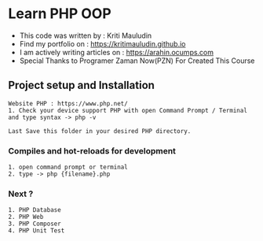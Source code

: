 # Learn PHP OOP

- This code was written by	        : Kriti Mauludin
- Find my portfolio on      	      : https://kritimauludin.github.io
- I am actively writing articles on	: https://arahin.ocumps.com
- Special Thanks to Programer Zaman Now(PZN) For Created This Course

## Project setup and Installation
```
Website PHP : https://www.php.net/
1. Check your device support PHP with open Command Prompt / Terminal and type syntax -> php -v

Last Save this folder in your desired PHP directory.
```
### Compiles and hot-reloads for development
```
1. open command prompt or terminal
2. type -> php {filename}.php
```
### Next ?
```
1. PHP Database
2. PHP Web
3. PHP Composer
4. PHP Unit Test
```
